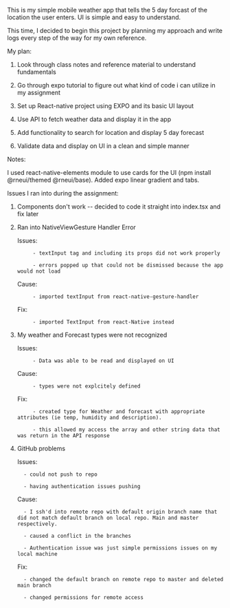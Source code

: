 This is my simple mobile weather app that tells the 5 day forcast of the location the user enters. UI is simple and easy to understand.

This time, I decided to begin this project by planning my approach and write logs every step of the way for my own reference.

My plan:

1. Look through class notes and reference material to understand fundamentals

2. Go through expo tutorial to figure out what kind of code i can utilize in my assignment

3. Set up React-native project using EXPO and its basic UI layout

4. Use API to fetch weather data and display it in the app

5. Add functionality to search for location and display 5 day forecast

6. Validate data and display on UI in a clean and simple manner

Notes:

I used react-native-elements module to use cards for the UI (npm install @rneui/themed @rneui/base).
Added expo linear gradient and tabs. 



Issues I ran into during the assignment:

1.  Components don't work -- decided to code it straight into index.tsx and fix later

2.  Ran into NativeViewGesture Handler Error

    Issues:

             - textInput tag and including its props did not work properly

             - errors popped up that could not be dismissed because the app would not load

    Cause:

             - imported textInput from react-native-gesture-handler

    Fix:

             - imported TextInput from react-Native instead

3.  My weather and Forecast types were not recognized

    Issues:

             - Data was able to be read and displayed on UI

    Cause:

             - types were not explcitely defined

    Fix:

             - created type for Weather and forecast with appropriate attributes (ie temp, humidity and description).

             - this allowed my access the array and other string data that was return in the API response

4.  GitHub problems

    Issues:

          - could not push to repo

          - having authentication issues pushing

    Cause:

          - I ssh'd into remote repo with default origin branch name that did not match default branch on local repo. Main and master respectively.

          - caused a conflict in the branches

          - Authentication issue was just simple permissions issues on my local machine

    Fix:

          - changed the default branch on remote repo to master and deleted main branch

          - changed permissions for remote access
